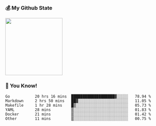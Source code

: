 ### :moneybag: My Github State

<img height="180em" src="https://github-readme-stats.vercel.app/api?username=G-Asura&show_icons=true&hide_border=true&count_private=true&include_all_commits=true" />

### :pill: You Know!
<!--START_SECTION:waka-->

```text
Go           20 hrs 16 mins  ███████████████████▓░░░░░   78.94 %
Markdown     2 hrs 50 mins   ██▓░░░░░░░░░░░░░░░░░░░░░░   11.05 %
Makefile     1 hr 28 mins    █▒░░░░░░░░░░░░░░░░░░░░░░░   05.73 %
YAML         28 mins         ▒░░░░░░░░░░░░░░░░░░░░░░░░   01.83 %
Docker       21 mins         ▒░░░░░░░░░░░░░░░░░░░░░░░░   01.42 %
Other        11 mins         ▒░░░░░░░░░░░░░░░░░░░░░░░░   00.75 %
```

<!--END_SECTION:waka-->

<!--
**G-Asura/G-Asura** is a ✨ _special_ ✨ repository because its `README.md` (this file) appears on your GitHub profile.

Here are some ideas to get you started:

- 🔭 I’m currently working on ...
- 🌱 I’m currently learning ...
- 👯 I’m looking to collaborate on ...
- 🤔 I’m looking for help with ...
- 💬 Ask me about ...
- 📫 How to reach me: ...
- 😄 Pronouns: ...
- ⚡ Fun fact: ...
-->
